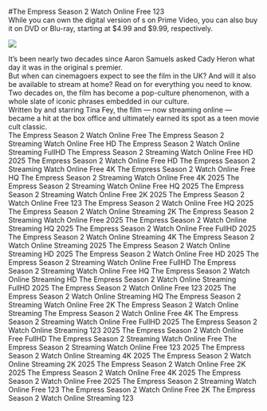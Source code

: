 #The Empress Season 2 Watch Online Free 123  
While you can own the digital version of s on Prime Video, you can also buy it on DVD or Blu-ray, starting at $4.99 and $9.99, respectively.  
  
[![](https://i.imgur.com/qSNzIqt.png)](https://movie.rssnews.media/xFoSbxF.php)  
  
It’s been nearly two decades since Aaron Samuels asked Cady Heron what day it was in the original s premier.  
But when can cinemagoers expect to see the film in the UK? And will it also be available to stream at home? Read on for everything you need to know.  
Two decades on, the film has become a pop-culture phenomenon, with a whole slate of iconic phrases embedded in our culture.  
Written by and starring Tina Fey, the film — now streaming online — became a hit at the box office and ultimately earned its spot as a teen movie cult classic.  
The Empress Season 2 Watch Online Free
The Empress Season 2 Streaming Watch Online Free HD
The Empress Season 2 Watch Online Streaming FullHD
The Empress Season 2 Streaming Watch Online Free HD 2025
The Empress Season 2 Watch Online Free HD
The Empress Season 2 Streaming Watch Online Free 4K
The Empress Season 2 Watch Online Free HQ
The Empress Season 2 Streaming Watch Online Free 4K 2025
The Empress Season 2 Streaming Watch Online Free HQ 2025
The Empress Season 2 Streaming Watch Online Free 2K 2025
The Empress Season 2 Watch Online Free 123
The Empress Season 2 Watch Online Free HQ 2025
The Empress Season 2 Watch Online Streaming 2K
The Empress Season 2 Streaming Watch Online Free 2025
The Empress Season 2 Watch Online Streaming HQ 2025
The Empress Season 2 Watch Online Free FullHD 2025
The Empress Season 2 Watch Online Streaming 4K
The Empress Season 2 Watch Online Streaming 2025
The Empress Season 2 Watch Online Streaming HD 2025
The Empress Season 2 Watch Online Free HD 2025
The Empress Season 2 Streaming Watch Online Free FullHD
The Empress Season 2 Streaming Watch Online Free HQ
The Empress Season 2 Watch Online Streaming HD
The Empress Season 2 Watch Online Streaming FullHD 2025
The Empress Season 2 Watch Online Free 123 2025
The Empress Season 2 Watch Online Streaming HQ
The Empress Season 2 Streaming Watch Online Free 2K
The Empress Season 2 Watch Online Streaming
The Empress Season 2 Watch Online Free 4K
The Empress Season 2 Streaming Watch Online Free FullHD 2025
The Empress Season 2 Watch Online Streaming 123 2025
The Empress Season 2 Watch Online Free FullHD
The Empress Season 2 Streaming Watch Online Free
The Empress Season 2 Streaming Watch Online Free 123 2025
The Empress Season 2 Watch Online Streaming 4K 2025
The Empress Season 2 Watch Online Streaming 2K 2025
The Empress Season 2 Watch Online Free 2K 2025
The Empress Season 2 Watch Online Free 4K 2025
The Empress Season 2 Watch Online Free 2025
The Empress Season 2 Streaming Watch Online Free 123
The Empress Season 2 Watch Online Free 2K
The Empress Season 2 Watch Online Streaming 123